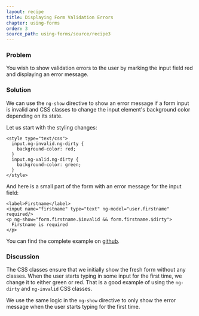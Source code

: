 ```yaml
---
layout: recipe
title: Displaying Form Validation Errors
chapter: using-forms
order: 3
source_path: using-forms/source/recipe3
---
```


### Problem
You wish to show validation errors to the user by marking the input field red and displaying an error message.

### Solution
We can use the `ng-show` directive to show an error message if a form input is invalid and CSS classes to change the input element's background color depending on its state.

Let us start with the styling changes:

    <style type="text/css">
      input.ng-invalid.ng-dirty {
        background-color: red;
      }
      input.ng-valid.ng-dirty {
        background-color: green;
      }
    </style>

And here is a small part of the form with an error message for the input field:

    <label>Firstname</label>
    <input name="firstname" type="text" ng-model="user.firstname" required/>
    <p ng-show="form.firstname.$invalid && form.firstname.$dirty">
      Firstname is required
    </p>

You can find the complete example on [github](https://github.com/fdietz/recipes-with-angular-js-examples/tree/master/chapter7/recipe3).

### Discussion
The CSS classes ensure that we initially show the fresh form without any classes. When the user starts typing in some input for the first time, we change it to either green or red. That is a good example of using the `ng-dirty` and `ng-invalid` CSS classes.

We use the same logic in the `ng-show` directive to only show the error message when the user starts typing for the first time.
